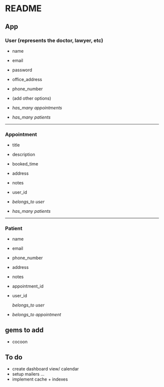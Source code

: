 # README

## App

### User (represents the doctor, lawyer, etc)
- name
- email
- password
- office_address
- phone_number
- (add other options)

- *has_many appointments*
- *has_many patients*

---

### Appointment
- title
- description
- booked_time
- address
- notes
- user_id

- *belongs_to user*
- *has_many patients*

---

### Patient
- name
- email
- phone_number
- address
- notes
- appointment_id
- user_id

  *belongs_to user*
- *belongs_to appointment*


## gems to add
- cocoon


## To do
- create dashboard view/ calendar
- setup mailers
...
- implement cache + indexes
